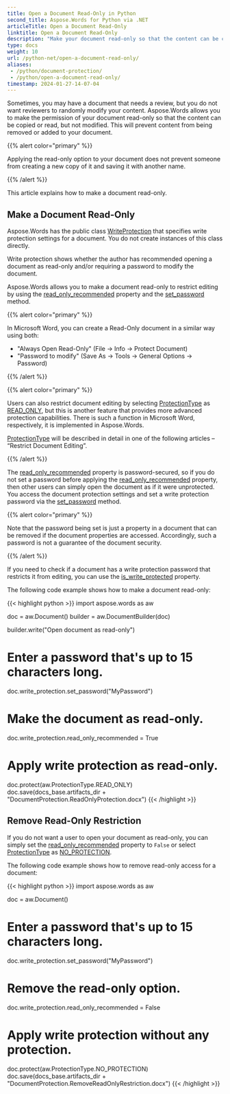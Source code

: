 ```yaml
---
title: Open a Document Read-Only in Python
second_title: Aspose.Words for Python via .NET
articleTitle: Open a Document Read-Only
linktitle: Open a Document Read-Only
description: "Make your document read-only so that the content can be copied or read, but not modified using Python."
type: docs
weight: 10
url: /python-net/open-a-document-read-only/
aliases:
 - /python/document-protection/
 - /python/open-a-document-read-only/
timestamp: 2024-01-27-14-07-04
---
```


Sometimes, you may have a document that needs a review, but you do not want reviewers to randomly modify your content. Aspose.Words allows you to make the permission of your document read-only so that the content can be copied or read, but not modified. This will prevent content from being removed or added to your document.

{{% alert color="primary" %}}

Applying the read-only option to your document does not prevent someone from creating a new copy of it and saving it with another name.

{{% /alert %}}

This article explains how to make a document read-only.

## Make a Document Read-Only

Aspose.Words has the public class [WriteProtection](https://reference.aspose.com/words/python-net/aspose.words.settings/writeprotection/) that specifies write protection settings for a document. You do not create instances of this class directly.

Write protection shows whether the author has recommended opening a document as read-only and/or requiring a password to modify the document.

Aspose.Words allows you to make a document read-only to restrict editing by using the [read_only_recommended](https://reference.aspose.com/words/python-net/aspose.words.settings/writeprotection/read_only_recommended/) property and the [set_password](https://reference.aspose.com/words/python-net/aspose.words.settings/writeprotection/set_password/) method.

{{% alert color="primary" %}}

In Microsoft Word, you can create a Read-Only document in a similar way using both:

* "Always Open Read-Only" (File → Info → Protect Document)
* "Password to modify" (Save As → Tools → General Options → Password)

{{% /alert %}}

{{% alert color="primary" %}}

Users can also restrict document editing by selecting [ProtectionType](https://reference.aspose.com/words/python-net/aspose.words/protectiontype/) as [READ_ONLY](https://reference.aspose.com/words/python-net/aspose.words/protectiontype/#read_only), but this is another feature that provides more advanced protection capabilities. There is such a function in Microsoft Word, respectively, it is implemented in Aspose.Words.

[ProtectionType](https://reference.aspose.com/words/python-net/aspose.words/protectiontype/) will be described in detail in one of the following articles – “Restrict Document Editing”.

{{% /alert %}}

The [read_only_recommended](https://reference.aspose.com/words/python-net/aspose.words.settings/writeprotection/read_only_recommended/) property is password-secured, so if you do not set a password before applying the [read_only_recommended](https://reference.aspose.com/words/python-net/aspose.words.settings/writeprotection/read_only_recommended/) property, then other users can simply open the document as if it were unprotected. You access the document protection settings and set a write protection password via the [set_password](https://reference.aspose.com/words/python-net/aspose.words.settings/writeprotection/set_password/) method.

{{% alert color="primary" %}}

Note that the password being set is just a property in a document that can be removed if the document properties are accessed. Accordingly, such a password is not a guarantee of the document security.

{{% /alert %}}

If you need to check if a document has a write protection password that restricts it from editing, you can use the [is_write_protected](https://reference.aspose.com/words/python-net/aspose.words.settings/writeprotection/is_write_protected/) property.

The following code example shows how to make a document read-only:

{{< highlight python >}}
import aspose.words as aw

doc = aw.Document()
builder = aw.DocumentBuilder(doc)

builder.write("Open document as read-only")

# Enter a password that's up to 15 characters long.
doc.write_protection.set_password("MyPassword")

# Make the document as read-only.
doc.write_protection.read_only_recommended = True

# Apply write protection as read-only.
doc.protect(aw.ProtectionType.READ_ONLY)
doc.save(docs_base.artifacts_dir + "DocumentProtection.ReadOnlyProtection.docx")
{{< /highlight >}}

## Remove Read-Only Restriction

If you do not want a user to open your document as read-only, you can simply set the [read_only_recommended](https://reference.aspose.com/words/python-net/aspose.words.settings/writeprotection/read_only_recommended/) property to `False` or select [ProtectionType](https://reference.aspose.com/words/python-net/aspose.words/document/protection_type/) as [NO_PROTECTION](https://reference.aspose.com/words/python-net/aspose.words/protectiontype/#no_protection).

The following code example shows how to remove read-only access for a document:

{{< highlight python >}}
import aspose.words as aw

doc = aw.Document()
            
# Enter a password that's up to 15 characters long.
doc.write_protection.set_password("MyPassword")

# Remove the read-only option.
doc.write_protection.read_only_recommended = False

# Apply write protection without any protection.
doc.protect(aw.ProtectionType.NO_PROTECTION)
doc.save(docs_base.artifacts_dir + "DocumentProtection.RemoveReadOnlyRestriction.docx")
{{< /highlight >}}
